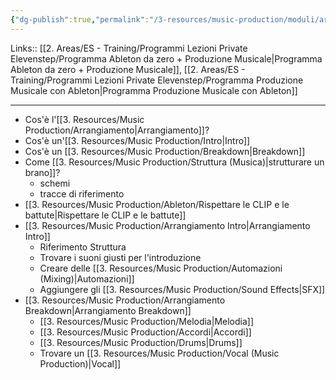 ```yaml
---
{"dg-publish":true,"permalink":"/3-resources/music-production/moduli/arrangiamento-intro-e-break-modulo/"}
---
```


Links:: [[2. Areas/ES - Training/Programmi Lezioni Private Elevenstep/Programma Ableton da zero + Produzione Musicale\|Programma Ableton da zero + Produzione Musicale]], [[2. Areas/ES - Training/Programmi Lezioni Private Elevenstep/Programma Produzione Musicale con Ableton\|Programma Produzione Musicale con Ableton]]

---

- Cos'è l'[[3. Resources/Music Production/Arrangiamento\|Arrangiamento]]?
- Cos'è un'[[3. Resources/Music Production/Intro\|Intro]]
- Cos'è un [[3. Resources/Music Production/Breakdown\|Breakdown]]
- Come [[3. Resources/Music Production/Struttura (Musica)\|strutturare un brano]]?
	- schemi
	- tracce di riferimento
- [[3. Resources/Music Production/Ableton/Rispettare le CLIP e le battute\|Rispettare le CLIP e le battute]]
- [[3. Resources/Music Production/Arrangiamento Intro\|Arrangiamento Intro]]
	- Riferimento Struttura
	- Trovare i suoni giusti per l'introduzione
	- Creare delle [[3. Resources/Music Production/Automazioni (Mixing)\|Automazioni]]
	- Aggiungere gli [[3. Resources/Music Production/Sound Effects\|SFX]]
- [[3. Resources/Music Production/Arrangiamento Breakdown\|Arrangiamento Breakdown]]
	- [[3. Resources/Music Production/Melodia\|Melodia]]
	- [[3. Resources/Music Production/Accordi\|Accordi]]
	- [[3. Resources/Music Production/Drums\|Drums]]
	- Trovare un [[3. Resources/Music Production/Vocal (Music Production)\|Vocal]]


